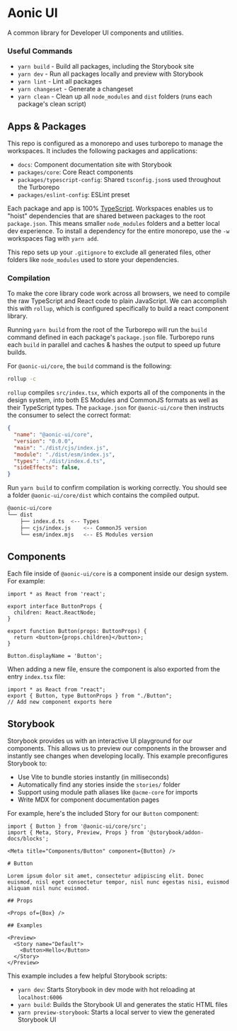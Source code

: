 # Aonic UI

A common library for Developer UI components and utilities.

### Useful Commands

- `yarn build` - Build all packages, including the Storybook site
- `yarn dev` - Run all packages locally and preview with Storybook
- `yarn lint` - Lint all packages
- `yarn changeset` - Generate a changeset
- `yarn clean` - Clean up all `node_modules` and `dist` folders (runs each package's clean script)

## Apps & Packages

This repo is configured as a monorepo and uses turborepo to manage the workspaces. It includes the following packages and applications:

- `docs`: Component documentation site with Storybook
- `packages/core`: Core React components
- `packages/typescript-config`: Shared `tsconfig.json`s used throughout the Turborepo
- `packages/eslint-config`: ESLint preset

Each package and app is 100% [TypeScript](https://www.typescriptlang.org/). Workspaces enables us to "hoist" dependencies that are shared between packages to the root `package.json`. This means smaller `node_modules` folders and a better local dev experience. To install a dependency for the entire monorepo, use the `-w` workspaces flag with `yarn add`.

This repo sets up your `.gitignore` to exclude all generated files, other folders like `node_modules` used to store your dependencies.

### Compilation

To make the core library code work across all browsers, we need to compile the raw TypeScript and React code to plain JavaScript. We can accomplish this with `rollup`, which is configured specifically to build a react component library.

Running `yarn build` from the root of the Turborepo will run the `build` command defined in each package's `package.json` file. Turborepo runs each `build` in parallel and caches & hashes the output to speed up future builds.

For `@aonic-ui/core`, the `build` command is the following:

```bash
rollup -c
```

`rollup` compiles `src/index.tsx`, which exports all of the components in the design system, into both ES Modules and CommonJS formats as well as their TypeScript types. The `package.json` for `@aonic-ui/core` then instructs the consumer to select the correct format:

```json:@aonic-ui/core/package.json
{
  "name": "@aonic-ui/core",
  "version": "0.0.0",
  "main": "./dist/cjs/index.js",
  "module": "./dist/esm/index.js",
  "types": "./dist/index.d.ts",
  "sideEffects": false,
}
```

Run `yarn build` to confirm compilation is working correctly. You should see a folder `@aonic-ui/core/dist` which contains the compiled output.

```bash
@aonic-ui/core
└── dist
    ├── index.d.ts  <-- Types
    ├── cjs/index.js    <-- CommonJS version
    └── esm/index.mjs   <-- ES Modules version
```

## Components

Each file inside of `@aonic-ui/core` is a component inside our design system. For example:

```tsx:@aonic-ui/core/src/Button.tsx
import * as React from 'react';

export interface ButtonProps {
  children: React.ReactNode;
}

export function Button(props: ButtonProps) {
  return <button>{props.children}</button>;
}

Button.displayName = 'Button';
```

When adding a new file, ensure the component is also exported from the entry `index.tsx` file:

```tsx:@aonic-ui/core/src/index.tsx
import * as React from "react";
export { Button, type ButtonProps } from "./Button";
// Add new component exports here
```

## Storybook

Storybook provides us with an interactive UI playground for our components. This allows us to preview our components in the browser and instantly see changes when developing locally. This example preconfigures Storybook to:

- Use Vite to bundle stories instantly (in milliseconds)
- Automatically find any stories inside the `stories/` folder
- Support using module path aliases like `@acme-core` for imports
- Write MDX for component documentation pages

For example, here's the included Story for our `Button` component:

```js:docs/stories/button.stories.mdx
import { Button } from '@aonic-ui/core/src';
import { Meta, Story, Preview, Props } from '@storybook/addon-docs/blocks';

<Meta title="Components/Button" component={Button} />

# Button

Lorem ipsum dolor sit amet, consectetur adipiscing elit. Donec euismod, nisl eget consectetur tempor, nisl nunc egestas nisi, euismod aliquam nisl nunc euismod.

## Props

<Props of={Box} />

## Examples

<Preview>
  <Story name="Default">
    <Button>Hello</Button>
  </Story>
</Preview>
```

This example includes a few helpful Storybook scripts:

- `yarn dev`: Starts Storybook in dev mode with hot reloading at `localhost:6006`
- `yarn build`: Builds the Storybook UI and generates the static HTML files
- `yarn preview-storybook`: Starts a local server to view the generated Storybook UI
